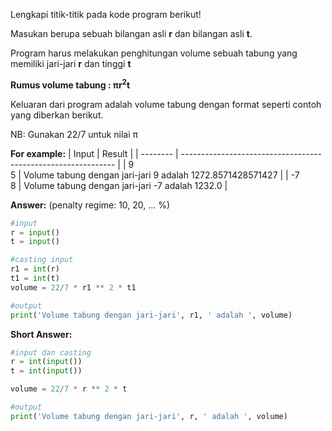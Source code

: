 Lengkapi titik-titik pada kode program berikut!

Masukan berupa sebuah bilangan asli **r** dan bilangan asli **t**.

Program harus melakukan penghitungan volume sebuah tabung yang memiliki jari-jari **r** dan tinggi **t**

**Rumus volume tabung : πr<sup>2</sup>t**

Keluaran dari program adalah volume tabung dengan format seperti contoh yang diberkan berikut.

NB: Gunakan 22/7 untuk nilai π

**For example:**
|  Input   |                            Result                             |
| -------- | ------------------------------------------------------------- |
|  9<br>5  | Volume tabung dengan jari-jari 9  adalah  1272.8571428571427  |
|  -7<br>8 | Volume tabung dengan jari-jari -7  adalah  1232.0             |

**Answer:** (penalty regime: 10, 20, ... %)

```python
#input
r = input()
t = input()

#casting input
r1 = int(r)
t1 = int(t)
volume = 22/7 * r1 ** 2 * t1

#output
print('Volume tabung dengan jari-jari', r1, ' adalah ', volume)
```

**Short Answer:**

```python
#input dan casting
r = int(input())
t = int(input())

volume = 22/7 * r ** 2 * t

#output
print('Volume tabung dengan jari-jari', r, ' adalah ', volume)
```
